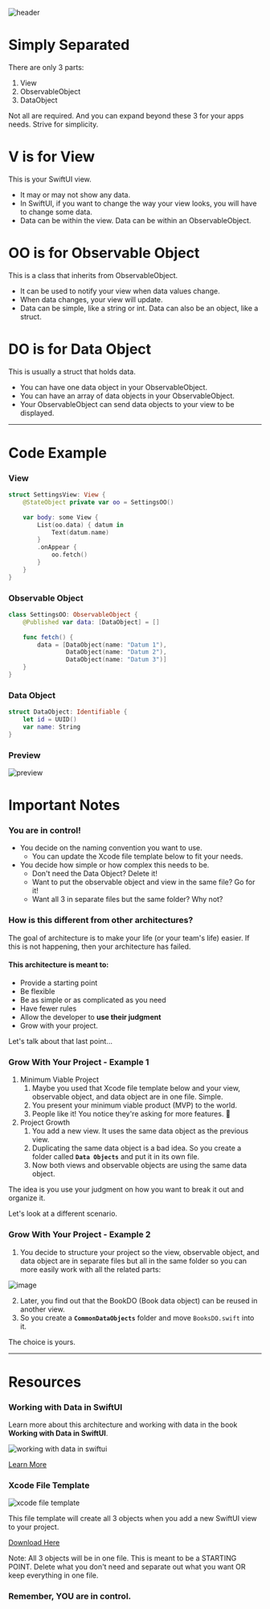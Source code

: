 ![header](https://user-images.githubusercontent.com/24855856/125718166-b660e276-da1f-43f7-999f-fec5e5c54410.png)


# Simply Separated
There are only 3 parts:
1. View
2. ObservableObject
3. DataObject

Not all are required.
And you can expand beyond these 3 for your apps needs.
Strive for simplicity.

# V is for View
This is your SwiftUI view.
* It may or may not show any data.
* In SwiftUI, if you want to change the way your view looks, you will have to change some data.
* Data can be within the view. Data can be within an ObservableObject.


# OO is for Observable Object
This is a class that inherits from ObservableObject.
* It can be used to notify your view when data values change.
* When data changes, your view will update.
* Data can be simple, like a string or int. Data can also be an object, like a struct.


# DO is for Data Object
This is usually a struct that holds data.
* You can have one data object in your ObservableObject.
* You can have an array of data objects in your ObservableObject.
* Your ObservableObject can send data objects to your view to be displayed.

------------

# Code Example
### View
```swift
struct SettingsView: View {
    @StateObject private var oo = SettingsOO()
    
    var body: some View {
        List(oo.data) { datum in
            Text(datum.name)
        }
        .onAppear {
            oo.fetch()
        }
    }
}
```

### Observable Object
```swift
class SettingsOO: ObservableObject {
    @Published var data: [DataObject] = []
    
    func fetch() {
        data = [DataObject(name: "Datum 1"),
                DataObject(name: "Datum 2"),
                DataObject(name: "Datum 3")]
    }
}
```

### Data Object
```swift
struct DataObject: Identifiable {
    let id = UUID()
    var name: String
}
```

### Preview
![preview](https://user-images.githubusercontent.com/24855856/125803759-38e60661-f754-48dc-8b29-ecae855c0e74.png)

# Important Notes
### You are in control!
* You decide on the naming convention you want to use.
    * You can update the Xcode file template below to fit your needs.
* You decide how simple or how complex this needs to be.
    * Don't need the Data Object? Delete it!
    * Want to put the observable object and view in the same file? Go for it!
    * Want all 3 in separate files but the same folder? Why not?

### How is this different from other architectures?
The goal of architecture is to make your life (or your team's life) easier.
If this is not happening, then your architecture has failed.

#### This architecture is meant to:
* Provide a starting point
* Be flexible
* Be as simple or as complicated as you need
* Have fewer rules
* Allow the developer to **use their judgment**
* Grow with your project. 

Let's talk about that last point...

### Grow With Your Project - Example 1
1. Minimum Viable Project
    1. Maybe you used that Xcode file template below and your view, observable object, and data object are in one file. Simple.
    1. You present your minimum viable product (MVP) to the world.
    1. People like it! You notice they're asking for more features. 🙌
1. Project Growth
    1. You add a new view. It uses the same data object as the previous view.
    1. Duplicating the same data object is a bad idea. So you create a folder called **`Data Objects`** and put it in its own file.
    1. Now both views and observable objects are using the same data object.

The idea is you use your judgment on how you want to break it out and organize it.

Let's look at a different scenario.

### Grow With Your Project - Example 2
1. You decide to structure your project so the view, observable object, and data object are in separate files but all in the same folder so you can more easily work with all the related parts:

![image](https://user-images.githubusercontent.com/24855856/126025690-03238e87-898d-4a7a-bdf0-14475946dc0d.png)

2. Later, you find out that the BookDO (Book data object) can be reused in another view. 
3. So you create a **`CommonDataObjects`** folder and move `BooksDO.swift` into it.

The choice is yours.

------------
# Resources
### Working with Data in SwiftUI
Learn more about this architecture and working with data in the book **Working with Data in SwiftUI**.

![working with data in swiftui](https://user-images.githubusercontent.com/24855856/125804293-5f4ec808-220d-41a7-b1ce-9caebc06069e.png)

[Learn More](https://www.bigmountainstudio.com/data)



### Xcode File Template
![xcode file template](https://user-images.githubusercontent.com/24855856/125811407-ebf6e72f-ee03-4afd-9b46-992ea81202f6.png)

This file template will create all 3 objects when you add a new SwiftUI view to your project.

[Download Here](https://github.com/bigmountainstudio/VOODOFileTemplate)

Note: All 3 objects will be in one file. 
This is meant to be a STARTING POINT.
Delete what you don't need and separate out what you want OR keep everything in one file. 
### Remember, YOU are in control.
